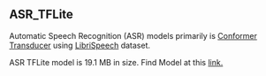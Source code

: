 ## ASR_TFLite
Automatic Speech Recognition (ASR) models primarily is [Conformer Transducer](https://arxiv.org/abs/2005.08100) using [LibriSpeech](http://www.openslr.org/12) dataset.

ASR TFLite model is 19.1 MB in size. 
Find Model at this [link.](https://drive.google.com/file/d/1jElSz35ivHsW7ww5X85rghEf0PVDlaMZ/view?usp=sharing)

